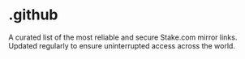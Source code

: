 # .github
A curated list of the most reliable and secure Stake.com mirror links. Updated regularly to ensure uninterrupted access across the world.
